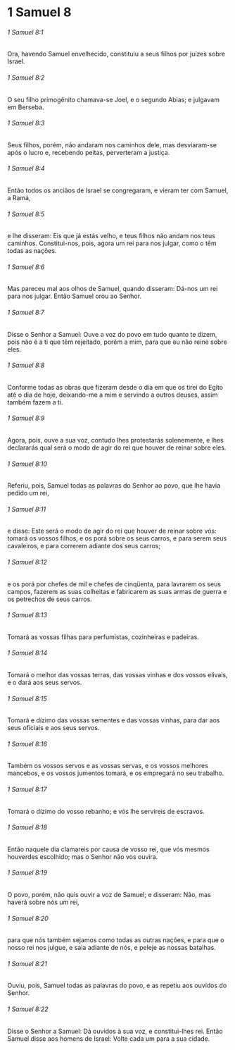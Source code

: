 # 1 Samuel 8

###### 1 Samuel 8:1

Ora, havendo Samuel envelhecido, constituiu a seus filhos por juízes sobre Israel.

###### 1 Samuel 8:2

O seu filho primogênito chamava-se Joel, e o segundo Abias; e julgavam em Berseba.

###### 1 Samuel 8:3

Seus filhos, porém, não andaram nos caminhos dele, mas desviaram-se após o lucro e, recebendo peitas, perverteram a justiça.

###### 1 Samuel 8:4

Então todos os anciãos de Israel se congregaram, e vieram ter com Samuel, a Ramá,

###### 1 Samuel 8:5

e lhe disseram: Eis que já estás velho, e teus filhos não andam nos teus caminhos. Constitui-nos, pois, agora um rei para nos julgar, como o têm todas as nações.

###### 1 Samuel 8:6

Mas pareceu mal aos olhos de Samuel, quando disseram: Dá-nos um rei para nos julgar. Então Samuel orou ao Senhor.

###### 1 Samuel 8:7

Disse o Senhor a Samuel: Ouve a voz do povo em tudo quanto te dizem, pois não é a ti que têm rejeitado, porém a mim, para que eu não reine sobre eles.

###### 1 Samuel 8:8

Conforme todas as obras que fizeram desde o dia em que os tirei do Egito até o dia de hoje, deixando-me a mim e servindo a outros deuses, assim também fazem a ti.

###### 1 Samuel 8:9

Agora, pois, ouve a sua voz, contudo lhes protestarás solenemente, e lhes declararás qual será o modo de agir do rei que houver de reinar sobre eles.

###### 1 Samuel 8:10

Referiu, pois, Samuel todas as palavras do Senhor ao povo, que lhe havia pedido um rei,

###### 1 Samuel 8:11

e disse: Este será o modo de agir do rei que houver de reinar sobre vós: tomará os vossos filhos, e os porá sobre os seus carros, e para serem seus cavaleiros, e para correrem adiante dos seus carros;

###### 1 Samuel 8:12

e os porá por chefes de mil e chefes de cinqüenta, para lavrarem os seus campos, fazerem as suas colheitas e fabricarem as suas armas de guerra e os petrechos de seus carros.

###### 1 Samuel 8:13

Tomará as vossas filhas para perfumistas, cozinheiras e padeiras.

###### 1 Samuel 8:14

Tomará o melhor das vossas terras, das vossas vinhas e dos vossos elivais, e o dará aos seus servos.

###### 1 Samuel 8:15

Tomará e dízimo das vossas sementes e das vossas vinhas, para dar aos seus oficiais e aos seus servos.

###### 1 Samuel 8:16

Também os vossos servos e as vossas servas, e os vossos melhores mancebos, e os vossos jumentos tomará, e os empregará no seu trabalho.

###### 1 Samuel 8:17

Tomará o dízimo do vosso rebanho; e vós lhe servireis de escravos.

###### 1 Samuel 8:18

Então naquele dia clamareis por causa de vosso rei, que vós mesmos houverdes escolhido; mas o Senhor não vos ouvira.

###### 1 Samuel 8:19

O povo, porém, não quis ouvir a voz de Samuel; e disseram: Não, mas haverá sobre nós um rei,

###### 1 Samuel 8:20

para que nós também sejamos como todas as outras nações, e para que o nosso rei nos julgue, e saia adiante de nós, e peleje as nossas batalhas.

###### 1 Samuel 8:21

Ouviu, pois, Samuel todas as palavras do povo, e as repetiu aos ouvidos do Senhor.

###### 1 Samuel 8:22

Disse o Senhor a Samuel: Dá ouvidos à sua voz, e constitui-lhes rei. Então Samuel disse aos homens de Israel: Volte cada um para a sua cidade.

